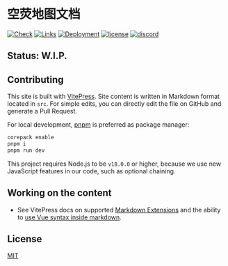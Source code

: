 # 空荧地图文档

[![Check](https://github.com/kongying-tavern/docs/actions/workflows/check.yml/badge.svg)](https://github.com/kongying-tavern/docs/actions/workflows/check.yml)
[![Links](https://github.com/kongying-tavern/docs/actions/workflows/links.yml/badge.svg)](https://github.com/kongying-tavern/docs/actions/workflows/links.yml)
[![Deployment](https://github.com/kongying-tavern/docs/actions/workflows/deployment.yml/badge.svg)](https://github.com/kongying-tavern/docs/actions/workflows/deployment.yml)
[![license](https://badgen.net/github/license/kongying-tavern/docs)](https://github.com/kongying-tavern/docs/blob/next/LICENSE)
[![discord](https://badgen.net/discord/online-members/aFe57AKZUF?icon=discord&label=discord)](https://discord.gg/aFe57AKZUF)

## Status: W.I.P.

## Contributing

This site is built with [VitePress](https://github.com/vuejs/vitepress). Site content is written in Markdown format located in `src`. For simple edits, you can directly edit the file on GitHub and generate a Pull Request.

For local development, [pnpm](https://pnpm.io/) is preferred as package manager:

```bash
corepack enable
pnpm i
pnpm run dev
```

This project requires Node.js to be `v18.0.0` or higher, because we use new JavaScript features in our code, such as optional chaining.

## Working on the content

- See VitePress docs on supported [Markdown Extensions](https://vitepress.vuejs.org/guide/markdown) and the ability to [use Vue syntax inside markdown](https://vitepress.vuejs.org/guide/using-vue).

## License

[MIT](https://github.com/kongying-tavern/docs/blob/next/LICENSE)
